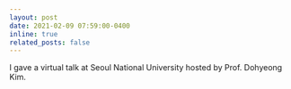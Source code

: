 ```yaml
---
layout: post
date: 2021-02-09 07:59:00-0400
inline: true
related_posts: false
---
```

I gave a virtual talk at Seoul National University hosted by Prof. Dohyeong Kim.